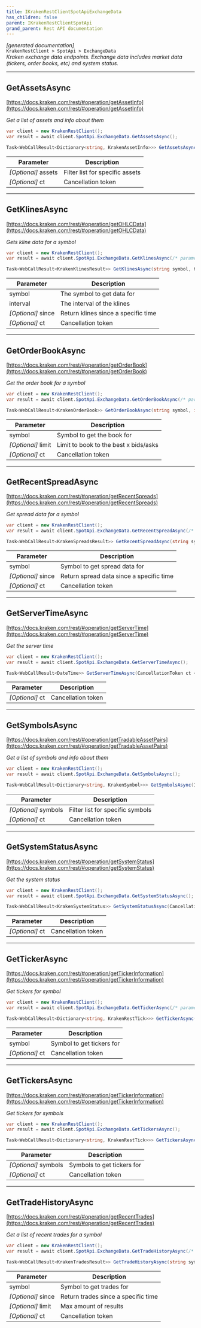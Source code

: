 ```yaml
---
title: IKrakenRestClientSpotApiExchangeData
has_children: false
parent: IKrakenRestClientSpotApi
grand_parent: Rest API documentation
---
```

*[generated documentation]*  
`KrakenRestClient > SpotApi > ExchangeData`  
*Kraken exchange data endpoints. Exchange data includes market data (tickers, order books, etc) and system status.*
  

***

## GetAssetsAsync  

[https://docs.kraken.com/rest/#operation/getAssetInfo](https://docs.kraken.com/rest/#operation/getAssetInfo)  
<p>

*Get a list of assets and info about them*  

```csharp  
var client = new KrakenRestClient();  
var result = await client.SpotApi.ExchangeData.GetAssetsAsync();  
```  

```csharp  
Task<WebCallResult<Dictionary<string, KrakenAssetInfo>>> GetAssetsAsync(IEnumerable<string>? assets = default, CancellationToken ct = default);  
```  

|Parameter|Description|
|---|---|
|_[Optional]_ assets|Filter list for specific assets|
|_[Optional]_ ct|Cancellation token|

</p>

***

## GetKlinesAsync  

[https://docs.kraken.com/rest/#operation/getOHLCData](https://docs.kraken.com/rest/#operation/getOHLCData)  
<p>

*Gets kline data for a symbol*  

```csharp  
var client = new KrakenRestClient();  
var result = await client.SpotApi.ExchangeData.GetKlinesAsync(/* parameters */);  
```  

```csharp  
Task<WebCallResult<KrakenKlinesResult>> GetKlinesAsync(string symbol, KlineInterval interval, DateTime? since = default, CancellationToken ct = default);  
```  

|Parameter|Description|
|---|---|
|symbol|The symbol to get data for|
|interval|The interval of the klines|
|_[Optional]_ since|Return klines since a specific time|
|_[Optional]_ ct|Cancellation token|

</p>

***

## GetOrderBookAsync  

[https://docs.kraken.com/rest/#operation/getOrderBook](https://docs.kraken.com/rest/#operation/getOrderBook)  
<p>

*Get the order book for a symbol*  

```csharp  
var client = new KrakenRestClient();  
var result = await client.SpotApi.ExchangeData.GetOrderBookAsync(/* parameters */);  
```  

```csharp  
Task<WebCallResult<KrakenOrderBook>> GetOrderBookAsync(string symbol, int? limit = default, CancellationToken ct = default);  
```  

|Parameter|Description|
|---|---|
|symbol|Symbol to get the book for|
|_[Optional]_ limit|Limit to book to the best x bids/asks|
|_[Optional]_ ct|Cancellation token|

</p>

***

## GetRecentSpreadAsync  

[https://docs.kraken.com/rest/#operation/getRecentSpreads](https://docs.kraken.com/rest/#operation/getRecentSpreads)  
<p>

*Get spread data for a symbol*  

```csharp  
var client = new KrakenRestClient();  
var result = await client.SpotApi.ExchangeData.GetRecentSpreadAsync(/* parameters */);  
```  

```csharp  
Task<WebCallResult<KrakenSpreadsResult>> GetRecentSpreadAsync(string symbol, DateTime? since = default, CancellationToken ct = default);  
```  

|Parameter|Description|
|---|---|
|symbol|Symbol to get spread data for|
|_[Optional]_ since|Return spread data since a specific time|
|_[Optional]_ ct|Cancellation token|

</p>

***

## GetServerTimeAsync  

[https://docs.kraken.com/rest/#operation/getServerTime](https://docs.kraken.com/rest/#operation/getServerTime)  
<p>

*Get the server time*  

```csharp  
var client = new KrakenRestClient();  
var result = await client.SpotApi.ExchangeData.GetServerTimeAsync();  
```  

```csharp  
Task<WebCallResult<DateTime>> GetServerTimeAsync(CancellationToken ct = default);  
```  

|Parameter|Description|
|---|---|
|_[Optional]_ ct|Cancellation token|

</p>

***

## GetSymbolsAsync  

[https://docs.kraken.com/rest/#operation/getTradableAssetPairs](https://docs.kraken.com/rest/#operation/getTradableAssetPairs)  
<p>

*Get a list of symbols and info about them*  

```csharp  
var client = new KrakenRestClient();  
var result = await client.SpotApi.ExchangeData.GetSymbolsAsync();  
```  

```csharp  
Task<WebCallResult<Dictionary<string, KrakenSymbol>>> GetSymbolsAsync(IEnumerable<string>? symbols = default, CancellationToken ct = default);  
```  

|Parameter|Description|
|---|---|
|_[Optional]_ symbols|Filter list for specific symbols|
|_[Optional]_ ct|Cancellation token|

</p>

***

## GetSystemStatusAsync  

[https://docs.kraken.com/rest/#operation/getSystemStatus](https://docs.kraken.com/rest/#operation/getSystemStatus)  
<p>

*Get the system status*  

```csharp  
var client = new KrakenRestClient();  
var result = await client.SpotApi.ExchangeData.GetSystemStatusAsync();  
```  

```csharp  
Task<WebCallResult<KrakenSystemStatus>> GetSystemStatusAsync(CancellationToken ct = default);  
```  

|Parameter|Description|
|---|---|
|_[Optional]_ ct|Cancellation token|

</p>

***

## GetTickerAsync  

[https://docs.kraken.com/rest/#operation/getTickerInformation](https://docs.kraken.com/rest/#operation/getTickerInformation)  
<p>

*Get tickers for symbol*  

```csharp  
var client = new KrakenRestClient();  
var result = await client.SpotApi.ExchangeData.GetTickerAsync(/* parameters */);  
```  

```csharp  
Task<WebCallResult<Dictionary<string, KrakenRestTick>>> GetTickerAsync(string symbol, CancellationToken ct = default);  
```  

|Parameter|Description|
|---|---|
|symbol|Symbol to get tickers for|
|_[Optional]_ ct|Cancellation token|

</p>

***

## GetTickersAsync  

[https://docs.kraken.com/rest/#operation/getTickerInformation](https://docs.kraken.com/rest/#operation/getTickerInformation)  
<p>

*Get tickers for symbols*  

```csharp  
var client = new KrakenRestClient();  
var result = await client.SpotApi.ExchangeData.GetTickersAsync();  
```  

```csharp  
Task<WebCallResult<Dictionary<string, KrakenRestTick>>> GetTickersAsync(IEnumerable<string>? symbols = default, CancellationToken ct = default);  
```  

|Parameter|Description|
|---|---|
|_[Optional]_ symbols|Symbols to get tickers for|
|_[Optional]_ ct|Cancellation token|

</p>

***

## GetTradeHistoryAsync  

[https://docs.kraken.com/rest/#operation/getRecentTrades](https://docs.kraken.com/rest/#operation/getRecentTrades)  
<p>

*Get a list of recent trades for a symbol*  

```csharp  
var client = new KrakenRestClient();  
var result = await client.SpotApi.ExchangeData.GetTradeHistoryAsync(/* parameters */);  
```  

```csharp  
Task<WebCallResult<KrakenTradesResult>> GetTradeHistoryAsync(string symbol, DateTime? since = default, int? limit = default, CancellationToken ct = default);  
```  

|Parameter|Description|
|---|---|
|symbol|Symbol to get trades for|
|_[Optional]_ since|Return trades since a specific time|
|_[Optional]_ limit|Max amount of results|
|_[Optional]_ ct|Cancellation token|

</p>
